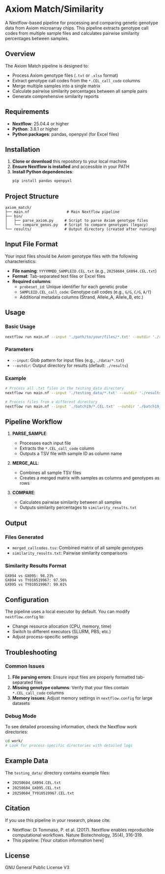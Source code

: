 # Axiom Match/Similarity

A Nextflow-based pipeline for processing and comparing genetic genotype data from Axiom microarray chips. This pipeline extracts genotype call codes from multiple sample files and calculates pairwise similarity percentages between samples.

## Overview

The Axiom Match pipeline is designed to:
- Process Axiom genotype files (`.txt` or `.xlsx` format)
- Extract genotype call codes from the `*.CEL_call_code` columns
- Merge multiple samples into a single matrix
- Calculate pairwise similarity percentages between all sample pairs
- Generate comprehensive similarity reports

## Requirements

- **Nextflow**: 25.04.4 or higher
- **Python**: 3.8.1 or higher
- **Python packages**: pandas, openpyxl (for Excel files)

## Installation

1. **Clone or download** this repository to your local machine
2. **Ensure Nextflow is installed** and accessible in your PATH
3. **Install Python dependencies**:
   ```bash
   pip install pandas openpyxl
   ```

## Project Structure

```
axiom_match/
├── main.nf                 # Main Nextflow pipeline
├── bin/
│   ├── parse_axiom.py     # Script to parse Axiom genotype files
│   └── compare_genos.py   # Script to compare genotypes (legacy)
└── results/               # Output directory (created after running)
```

## Input File Format

Your input files should be Axiom genotype files with the following characteristics:

- **File naming**: `YYYYMMDD_SAMPLEID.CEL.txt` (e.g., `20250604_GX094.CEL.txt`)
- **Format**: Tab-separated text files or Excel files
- **Required columns**:
  - `probeset_id`: Unique identifier for each genetic probe
  - `SAMPLEID.CEL_call_code`: Genotype call codes (e.g., `G/G`, `C/G`, `A/T`)
  - Additional metadata columns (Strand, Allele_A, Allele_B, etc.)

## Usage

### Basic Usage

```bash
nextflow run main.nf --input './path/to/your/files/*.txt' --outdir './results'
```

### Parameters

- `--input`: Glob pattern for input files (e.g., `./data/*.txt`)
- `--outdir`: Output directory for results (default: `./results`)

### Example

```bash
# Process all .txt files in the testing_data directory
nextflow run main.nf --input './testing_data/*.txt' --outdir './results'

# Process files from a different directory
nextflow run main.nf --input './batch19/*.CEL.txt' --outdir './batch19_results'
```

## Pipeline Workflow

1. **PARSE_SAMPLE**: 
   - Processes each input file
   - Extracts the `*.CEL_call_code` column
   - Outputs a TSV file with sample ID as column name

2. **MERGE_ALL**: 
   - Combines all sample TSV files
   - Creates a merged matrix with samples as columns and genotypes as rows

3. **COMPARE**: 
   - Calculates pairwise similarity between all samples
   - Outputs similarity percentages to `similarity_results.txt`

## Output

### Files Generated

- `merged_callcodes.tsv`: Combined matrix of all sample genotypes
- `similarity_results.txt`: Pairwise similarity comparisons

### Similarity Results Format

```
GX094 vs GX095: 98.23%
GX094 vs TY010519967: 97.56%
GX095 vs TY010519967: 99.01%
```

## Configuration

The pipeline uses a local executor by default. You can modify `nextflow.config` to:
- Change resource allocation (CPU, memory, time)
- Switch to different executors (SLURM, PBS, etc.)
- Adjust process-specific settings

## Troubleshooting

### Common Issues

1. **File parsing errors**: Ensure input files are properly formatted tab-separated files
2. **Missing genotype columns**: Verify that your files contain `*.CEL_call_code` columns
3. **Memory issues**: Adjust memory settings in `nextflow.config` for large datasets

### Debug Mode

To see detailed processing information, check the Nextflow work directories:
```bash
cd work/
# Look for process-specific directories with detailed logs
```

## Example Data

The `testing_data/` directory contains example files:
- `20250604_GX094.CEL.txt`
- `20250604_GX095.CEL.txt` 
- `20250604_TY010519967.CEL.txt`

## Citation

If you use this pipeline in your research, please cite:
- Nextflow: Di Tommaso, P. et al. (2017). Nextflow enables reproducible computational workflows. Nature Biotechnology, 35(4), 316-319.
- This pipeline: [Your citation information here]

## License

GNU General Public License V3

